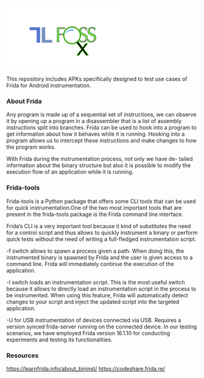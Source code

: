 
![FOSSx logo](/img/fossx.png)



This repository includes APKs specifically designed to test use cases of Frida for Android instrumentation.

### About Frida

Any program is made up of a sequential set of instructions, we can
observe it by opening up a program in a disassembler that is a list of
assembly instructions split into branches.
Frida can be used to hook into a program to get information about
how it behaves while it is running. Hooking into a program allows us
to intercept these instructions and make changes to how the program
works.

With Frida during the instrumentation process, not only we have de-
tailed information about the binary structure but also it is possible to
modify the execution flow of an application while it is running.


### Frida-tools

Frida-tools is a Python package that offers some CLI tools that can be
used for quick instrumentation.One of the two most important tools
that are present in the frida-tools package is the Frida command line
interface. 

Frida’s CLI is a very important tool because it kind of substitutes
the need for a control script and thus allows to quickly instrument a
binary or perform quick tests without the need of writing a full-fledged
instrumentation script.

-f switch allows to spawn a process given a path. When doing this, the
instrumented binary is spawned by Frida and the user is given access
to a command line. Frida will immediately continue the execution of
the application.

-I switch loads an instrumentation script. This is the most useful
switch because it allows to directly load an instrumentation script
in the process to be instrumented. When using this feature, Frida will
automatically detect changes to your script and inject the updated
script into the targeted application.

-U for USB instrumentation of devices connected via USB. Requires
a version synced frida-server running on the connected device.
In our testing scenarios, we have employed Frida version 16.1.10 for
conducting experiments and testing its functionalities.


### Resources

https://learnfrida.info/about_bininst/
https://codeshare.frida.re/